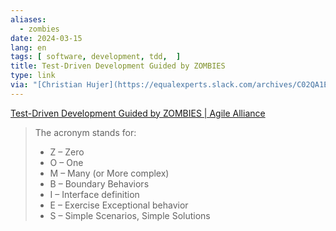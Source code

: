 ```yaml
---
aliases:
  - zombies
date: 2024-03-15
lang: en
tags: [ software, development, tdd,  ]
title: Test-Driven Development Guided by ZOMBIES
type: link
via: "[Christian Hujer](https://equalexperts.slack.com/archives/C02QA1EC2/p1709355863807369?thread_ts=1709287414.908649&cid=C02QA1EC2)"
---
```


[Test-Driven Development Guided by ZOMBIES | Agile Alliance](https://www.agilealliance.org/resources/sessions/test-driven-development-guided-by-zombies/)

> The acronym stands for:
>
> * Z – Zero
> * O – One
> * M – Many (or More complex)
> * B – Boundary Behaviors
> * I – Interface definition
> * E – Exercise Exceptional behavior
> * S – Simple Scenarios, Simple Solutions
